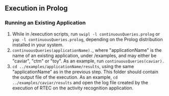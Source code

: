 ## Execution in Prolog

### Running an Existing Application

  1. While in /execution scripts, run ``` swipl -l continuousQueries.prolog ```  or ``` yap -l continuousQueries.prolog ```, depending on the Prolog distribution installed in your system.
  2. ``` continuousQueries(applicationName). ```, where "applicationName" is the name of an existing application, under /examples, and may either be "caviar", "ctm" or "toy". As an example, run ``` continuousQueries(caviar). ```
  3. ``` cd ../examples/applicationName/results ```, using the same "applicationName" as in the previous step. This folder should contain the output file of the execution. As an example, ``` cd ../examples/caviar/results ``` and open the log file created by the execution of RTEC on the activity recognition application.